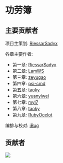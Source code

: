 # 功劳簿

## 主要贡献者

项目主策划: [RiessarSadyx](https://github.com/RiessarSadyx)

各章主要作者:

- 第一章: [RiessarSadyx](https://github.com/RiessarSadyx)
- 第二章: [LamWS](https://github.com/LamWS)
- 第三章: [zeyugao](https://github.com/zeyugao)
- 第四章: [psi-cmd](https://github.com/psi-cmd)
- 第五章: [taoky](https://github.com/taoky)
- 第六章: [yuanyiwei](https://github.com/yuanyiwei)
- 第七章: [myl7](https://github.com/myl7)
- 第八章: [taoky](https://github.com/taoky)
- 第九章: [RubyOcelot](https://github.com/RubyOcelot)

编排与校对: [iBug](https://github.com/iBug)

## 贡献者

[![](https://contributors-img.web.app/image?repo=ustclug/Linux101-docs)](https://github.com/ustclug/Linux101-docs/graphs/contributors)
